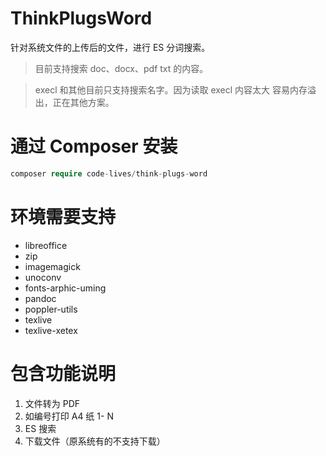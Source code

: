 # ThinkPlugsWord

针对系统文件的上传后的文件，进行 ES 分词搜索。

> 目前支持搜索 doc、docx、pdf txt 的内容。

> execl 和其他目前只支持搜索名字。因为读取 execl 内容太大 容易内存溢出，正在其他方案。

# 通过 Composer 安装

```php
composer require code-lives/think-plugs-word
```

# 环境需要支持

- libreoffice
- zip
- imagemagick
- unoconv
- fonts-arphic-uming
- pandoc
- poppler-utils
- texlive
- texlive-xetex

# 包含功能说明

1. 文件转为 PDF
2. 如编号打印 A4 纸 1- N
3. ES 搜索
4. 下载文件（原系统有的不支持下载）
